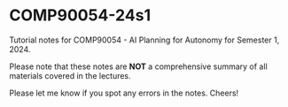 # COMP90054-24s1

Tutorial notes for COMP90054 - AI Planning for Autonomy for Semester 1, 2024. 

Please note that these notes are **NOT** a comprehensive summary of all materials covered in the lectures.

Please let me know if you spot any errors in the notes. Cheers!

